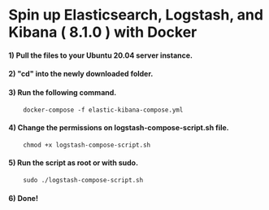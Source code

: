 # Spin up Elasticsearch, Logstash, and Kibana ( 8.1.0 ) with Docker
#### 1) Pull the files to your Ubuntu 20.04 server instance.
#### 2) "cd" into the newly downloaded folder.
#### 3) Run the following command.
```
    docker-compose -f elastic-kibana-compose.yml
```
#### 4) Change the permissions on <strong>logstash-compose-script.sh</strong> file.
```
    chmod +x logstash-compose-script.sh
```
#### 5) Run the script as root or with sudo.
```
    sudo ./logstash-compose-script.sh
```
#### 6) Done!
